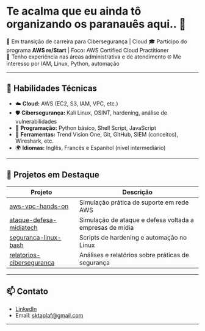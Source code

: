 # Te acalma que eu ainda tô organizando os paranauês aqui.. 👋

🎯 Em transição de carreira para Cibersegurança | Cloud
🎓 Participo do programa **AWS re/Start** | Foco: AWS Certified Cloud Practitioner  
💼 Tenho experiência nas áreas administrativa e de atendimento 
🌐 Me interesso por IAM, Linux, Python, automação

---

## 💼 Habilidades Técnicas

- ☁️ **Cloud:** AWS (EC2, S3, IAM, VPC, etc.)
- 🛡️ **Cibersegurança:** Kali Linux, OSINT, hardening, análise de vulnerabilidades
- 🐍 **Programação:** Python básico, Shell Script, JavaScript
- 🧰 **Ferramentas:** Trend Vision One, Git, GitHub, SIEM (conceitos), Wireshark, etc.
- 🌍 **Idiomas:** Inglês, Francês e Espanhol (nível intermediário)

---

## 🚀 Projetos em Destaque

| Projeto | Descrição |
|--------|-----------|
| [aws-vpc-hands-on](https://github.com/GabyF3rraz/aws-vpc-hands-on) | Simulação prática de suporte em rede AWS |
| [ataque-defesa-midiatech](https://github.com/GabyF3rraz/ataque-defesa-midiatech) | Simulação de ataque e defesa voltada a empresas de mídia |
| [seguranca-linux-bash](https://github.com/GabyF3rraz/seguranca-linux-bash) | Scripts de hardening e automação no Linux |
| [relatorios-ciberseguranca](https://github.com/GabyF3rraz/relatorios-ciberseguranca) | Análises e relatórios sobre práticas de segurança |

---

## 📫 Contato

- [LinkedIn](https://linkedin.com/in/gabrielaferraz)
- Email: sktaplaf@gmail.com

---
